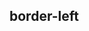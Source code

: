 ## border-left


<!-- CSSJSON.border-left.description -->

<!-- CSSJSON.border-left.syntax -->

<!-- CSSJSON.border-left.values -->

<!-- CSSJSON.border-left.compatibility -->

<!-- CSSJSON.border-left.reference -->